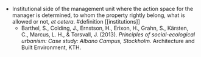 - Institutional side of the management unit where the action space for the manager is determined, to whom the property rightly belong, what is allowed or not, _et cetera_. #definition [[institutions]]
	- Barthel, S., Colding, J., Ernstson, H., Erixon, H., Grahn, S., Kärsten, C., Marcus, L. H., & Torsvall, J. (2013). _Principles of social-ecological urbanism: Case study: Albano Campus, Stockholm_. Architecture and Built Environment, KTH.
